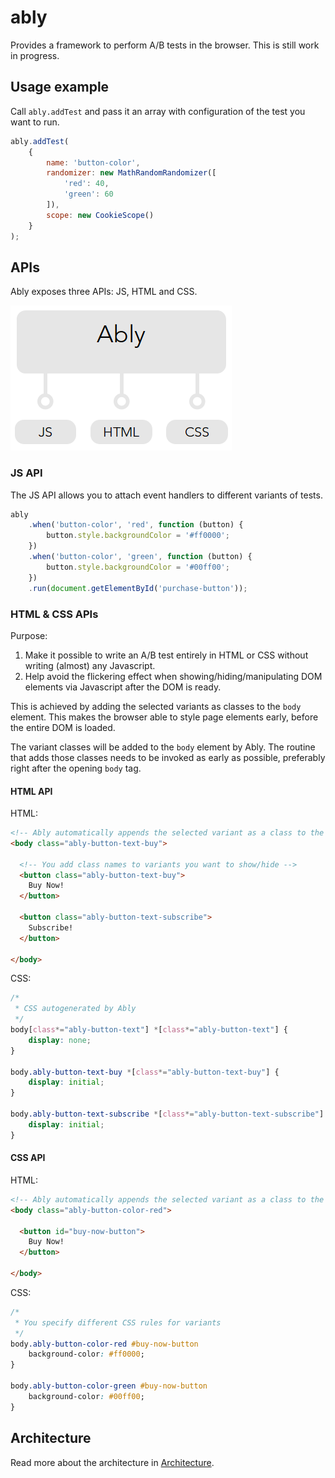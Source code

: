 # ably
Provides a framework to perform A/B tests in the browser. This is still work in progress.

## Usage example

Call `ably.addTest` and pass it an array with configuration of the test you want to run.

```js
ably.addTest(
    {
        name: 'button-color',
        randomizer: new MathRandomRandomizer([
            'red': 40, 
            'green': 60
        ]),
        scope: new CookieScope()
    }
);
```

## APIs

Ably exposes three APIs: JS, HTML and CSS.

![Ably interface](docs/ably-interface.png)

### JS API

The JS API allows you to attach event handlers to different variants of tests.

```js
ably
    .when('button-color', 'red', function (button) {
        button.style.backgroundColor = '#ff0000';
    })
    .when('button-color', 'green', function (button) {
        button.style.backgroundColor = '#00ff00';
    })
    .run(document.getElementById('purchase-button'));
```

### HTML & CSS APIs

Purpose:

1. Make it possible to write an A/B test entirely in HTML or CSS without writing (almost) any Javascript.
2. Help avoid the flickering effect when showing/hiding/manipulating DOM elements via Javascript after the DOM is ready.

This is achieved by adding the selected variants as classes to the `body` element. This makes the browser able to style page elements early, before the entire DOM is loaded.

The variant classes will be added to the `body` element by Ably. The routine that adds those classes needs to be invoked as early as possible, preferably right after the opening `body` tag.

#### HTML API

HTML:

```html
<!-- Ably automatically appends the selected variant as a class to the body element -->
<body class="ably-button-text-buy">

  <!-- You add class names to variants you want to show/hide -->
  <button class="ably-button-text-buy">
    Buy Now!
  </button>

  <button class="ably-button-text-subscribe">
    Subscribe!
  </button>

</body>
```

CSS:

```css
/*
 * CSS autogenerated by Ably
 */
body[class*="ably-button-text"] *[class*="ably-button-text"] {
    display: none;
}

body.ably-button-text-buy *[class*="ably-button-text-buy"] {
    display: initial;
}

body.ably-button-text-subscribe *[class*="ably-button-text-subscribe"] {
    display: initial;
}
```

#### CSS API

HTML:

```html
<!-- Ably automatically appends the selected variant as a class to the body element -->
<body class="ably-button-color-red">

  <button id="buy-now-button">
    Buy Now!
  </button>

</body>
```

CSS:

```css
/*
 * You specify different CSS rules for variants
 */
body.ably-button-color-red #buy-now-button
    background-color: #ff0000;
}

body.ably-button-color-green #buy-now-button
    background-color: #00ff00;
}
```

## Architecture

Read more about the architecture in [Architecture](docs/architecture.md).
